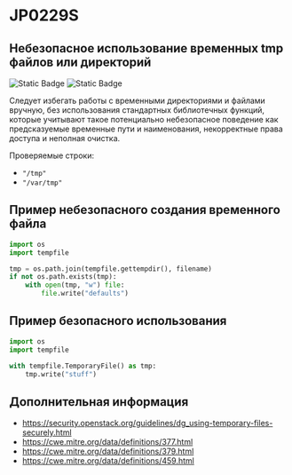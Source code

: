 # JP0229S
## Небезопасное использование временных tmp файлов или директорий

![Static Badge](https://img.shields.io/badge/%D0%A1%D1%82%D0%B5%D0%BF%D0%B5%D0%BD%D1%8C%20%D0%BA%D1%80%D0%B8%D1%82%D0%B8%D1%87%D0%BD%D0%BE%D1%81%D1%82%D0%B8-%D1%81%D1%80%D0%B5%D0%B4%D0%BD%D1%8F%D1%8F-yellow?style=for-the-badge)
![Static Badge](https://img.shields.io/badge/%D0%94%D0%BE%D1%81%D1%82%D0%BE%D0%B2%D0%B5%D1%80%D0%BD%D0%BE%D1%81%D1%82%D1%8C%20%D0%BE%D0%BF%D1%80%D0%B5%D0%B4%D0%B5%D0%BB%D0%B5%D0%BD%D0%B8%D1%8F-%D1%81%D1%80%D0%B5%D0%B4%D0%BD%D1%8F%D1%8F-yellow?style=for-the-badge)

Следует избегать работы с временными директориями и файлами вручную, без использования стандартных библиотечных функций, которые учитывают такое потенциально небезопасное поведение как предсказуемые временные пути и наименования, некорректные права доступа и неполная очистка.

Проверяемые строки:

* `"/tmp"`
* `"/var/tmp"`
<!---
Нужно доработать этот плагин, так как сейчас он просто проверяет наличие ['/tmp', '/var/tmp', '/dev/shm']
-->

## Пример небезопасного создания временного файла

```python linenums="1"
import os
import tempfile

tmp = os.path.join(tempfile.gettempdir(), filename)
if not os.path.exists(tmp):
    with open(tmp, "w") file:
        file.write("defaults")
```

## Пример безопасного использования

```python linenums="1"
import os
import tempfile

with tempfile.TemporaryFile() as tmp:
    tmp.write("stuff")
```

## Дополнительная информация
* <https://security.openstack.org/guidelines/dg_using-temporary-files-securely.html>
* <https://cwe.mitre.org/data/definitions/377.html>
* <https://cwe.mitre.org/data/definitions/379.html>
* <https://cwe.mitre.org/data/definitions/459.html>